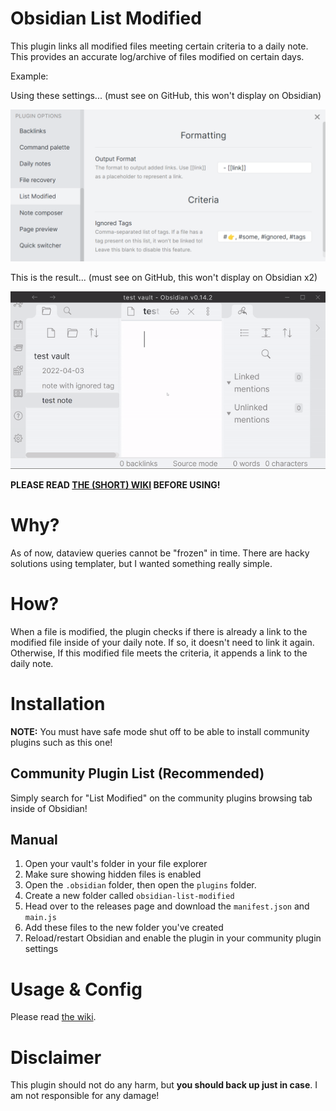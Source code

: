 # Obsidian List Modified

This plugin links all modified files meeting certain criteria to a daily note. This provides an accurate log/archive of files modified on certain days.

Example:

Using these settings... (must see on GitHub, this won't display on Obsidian)

![plugin settings](preview/settings-preview.png)

This is the result... (must see on GitHub, this won't display on Obsidian x2)

![plugin demo gif](preview/obsidian-list-modified.gif)

**PLEASE READ [THE (SHORT) WIKI](https://github.com/franciskafieh/obsidian-list-modified/wiki) BEFORE USING!**

# Why?

As of now, dataview queries cannot be "frozen" in time. There are hacky solutions using templater, but I wanted something really simple.

# How?

When a file is modified, the plugin checks if there is already a link to the modified file inside of your daily note. If so, it doesn't need to link it again. Otherwise, If this modified file meets the criteria, it appends a link to the daily note.

# Installation

**NOTE:** You must have safe mode shut off to be able to install community plugins such as this one!

## Community Plugin List (Recommended)

Simply search for "List Modified" on the community plugins browsing tab inside of Obsidian!

## Manual

1. Open your vault's folder in your file explorer
2. Make sure showing hidden files is enabled
3. Open the `.obsidian` folder, then open the `plugins` folder.
4. Create a new folder called `obsidian-list-modified`
5. Head over to the releases page and download the `manifest.json` and `main.js`
6. Add these files to the new folder you've created
7. Reload/restart Obsidian and enable the plugin in your community plugin settings

# Usage & Config

Please read [the wiki](https://github.com/franciskafieh/obsidian-list-modified/wiki).

# Disclaimer

This plugin should not do any harm, but **you should back up just in case**. I am not responsible for any damage!
